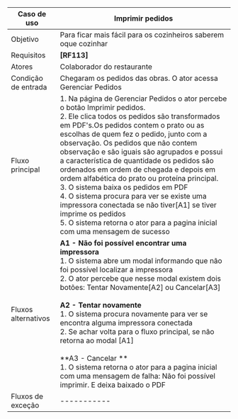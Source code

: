| Caso de uso         | Imprimir pedidos                                                                                                                                                                                                                                                                                                                                                                                                                                                                                                                                                                                                                                                                              |
| ------------------- | --------------------------------------------------------------------------------------------------------------------------------------------------------------------------------------------------------------------------------------------------------------------------------------------------------------------------------------------------------------------------------------------------------------------------------------------------------------------------------------------------------------------------------------------------------------------------------------------------------------------------------------------------------------------------------------------- |
| Objetivo            | Para ficar mais fácil para os cozinheiros saberem oque cozinhar                                                                                                                                                                                                                                                                                                                                                                                                                                                                                                                                                                                                                               |
| Requisitos          | **[RF113]**                                                                                                                                                                                                                                                                                                                                                                                                                                                                                                                                                                                                                                                                                   |
| Atores              | Colaborador do restaurante                                                                                                                                                                                                                                                                                                                                                                                                                                                                                                                                                                                                                                                                    |
| Condição de entrada | Chegaram os pedidos das obras. O ator acessa Gerenciar Pedidos                                                                                                                                                                                                                                                                                                                                                                                                                                                                                                                                                                                                                                |
| Fluxo principal     | 1. Na página de Gerenciar Pedidos o ator percebe o botão Imprimir pedidos.<br>2. Ele clica todos os pedidos são transformados em PDF's.Os pedidos contem o prato ou as escolhas de quem fez o pedido, junto com a observação. Os pedidos que não contem observação e são iguais são agrupados e possui a característica de quantidade os pedidos são ordenados em ordem de chegada e depois em ordem alfabética do prato ou proteína principal.<br>3. O sistema baixa os pedidos em PDF<br>4. O sistema procura para ver se existe uma impressora conectada se não tiver[A1] se tiver imprime os pedidos<br>5. O sistema retorna o ator para a pagina inicial com uma mensagem de sucesso<br> |
| Fluxos alternativos | **A1 - Não foi possível encontrar uma impressora**<br>1. O sistema abre um modal informando que não foi possível localizar a impressora <br>2. O ator percebe que nesse modal existem dois botões: Tentar Novamente[A2] ou Cancelar[A3]<br><br>**A2 - Tentar novamente**<br>1. O sistema procura novamente para ver se encontra alguma impressora conectada<br>2. Se achar volta para o fluxo principal, se não retorna ao modal [A1]<br><br>**A3 - Cancelar **<br>1. O sistema retorna o ator para a pagina inicial com uma mensagem de falha: Não foi possível imprimir. E deixa baixado o PDF                                                                                              |
| Fluxos de exceção   | -----------                                                                                                                                                                                                                                                                                                                                                                                                                                                                                                                                                                                                                                                                                   |

